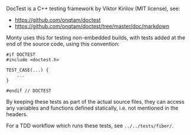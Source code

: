 DocTest is a C++ testing framework by Viktor Kirilov (MIT license), see:

* <https://github.com/onqtam/doctest>
* <https://github.com/onqtam/doctest/tree/master/doc/markdown>

Monty uses this for testing non-embedded builds, with tests added at the end
of the source code, using this convention:

```
#if DOCTEST
#include <doctest.h>

TEST_CASE(...) {
    ...
}

#endif // DOCTEST
```

By keeping these tests as part of the actual source files, they can access any
variables and functions defined statically, i.e. not mentioned in the headers.

For a TDD workflow which runs these tests, see `../../tests/fiber/`.
